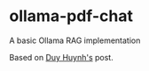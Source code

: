 # ollama-pdf-chat
A basic Ollama RAG implementation 

Based on [Duy Huynh's](https://blog.duy-huynh.com/build-your-own-rag-and-run-them-locally/) post.
